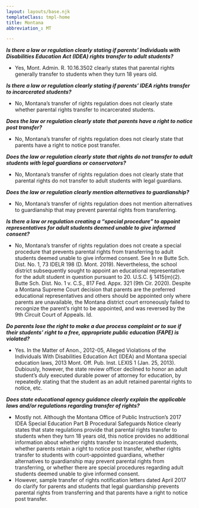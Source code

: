 ```yaml
---
layout: layouts/base.njk
templateClass: tmpl-home
title: Montana
abbreviation_: MT

---
```

**_Is there a law or regulation clearly stating if parents’ Individuals with Disabilities Education Act (IDEA) rights transfer to adult students?_**	

* Yes, Mont. Admin. R. 10.16.3502 clearly states that parental rights generally transfer to students when they turn 18 years old.

**_Is there a law or regulation clearly stating if parents’ IDEA rights transfer to incarcerated students?_**	

* No, Montana’s transfer of rights regulation does not clearly state whether parental rights transfer to incarcerated students.

**_Does the law or regulation clearly state that parents have a right to notice post transfer?_**	

* No, Montana’s transfer of rights regulation does not clearly state that parents have a right to notice post transfer.

**_Does the law or regulation clearly state that rights do not transfer to adult students with legal guardians or conservators?_**	

* No, Montana’s transfer of rights regulation does not clearly state that parental rights do not transfer to adult students with legal guardians.

**_Does the law or regulation clearly mention alternatives to guardianship?_**	

* No, Montana’s transfer of rights regulation does not mention alternatives to guardianship that may prevent parental rights from transferring. 

**_Is there a law or regulation creating a “special procedure” to appoint representatives for adult students deemed unable to give informed consent?_** 	

* No, Montana’s transfer of rights regulation does not create a special procedure that prevents parental rights from transferring to adult students deemed unable to give informed consent. See In re Butte Sch. Dist. No. 1, 73 IDELR 198 (D. Mont. 2019). Nevertheless, the school district subsequently sought to appoint an educational representative for the adult student in question pursuant to 20. U.S.C. § 1415(m)(2). Butte Sch. Dist. No. 1 v. C.S., 817 Fed. Appx. 321 (9th Cir. 2020). Despite a Montana Supreme Court decision that parents are the preferred educational representatives and others should be appointed only where parents are unavailable, the Montana district court erroneously failed to recognize the parent’s right to be appointed, and was reversed by the 9th Circuit Court of Appeals. Id.

**_Do parents lose the right to make a due process complaint or to sue if their students’ right to a free, appropriate public education (FAPE) is violated?_**	

* Yes. In the Matter of Anon., 2012-05, Alleged Violations of the Individuals With Disabilities Education Act (IDEA) and Montana special education laws, 2013 Mont. Off. Pub. Inst. LEXIS 1 (Jan. 25, 2013). Dubiously, however, the state review officer declined to honor an adult student’s duly executed durable power of attorney for education, by repeatedly stating that the student as an adult retained parental rights to notice, etc.

**_Does state educational agency guidance clearly explain the applicable laws and/or regulations regarding transfer of rights?_**	

* Mostly not. Although the Montana Office of Public Instruction’s 2017 IDEA Special Education Part B Procedural Safeguards Notice clearly states that state regulations provide that parental rights transfer to students when they turn 18 years old, this notice provides no additional information about whether rights transfer to incarcerated students, whether parents retain a right to notice post transfer, whether rights transfer to students with court-appointed guardians, whether alternatives to guardianship may prevent parental rights from transferring, or whether there are special procedures regarding adult students deemed unable to give informed consent.
* However, sample transfer of rights notification letters dated April 2017 do clarify for parents and students that legal guardianship prevents parental rights from transferring and that parents have a right to notice post transfer.